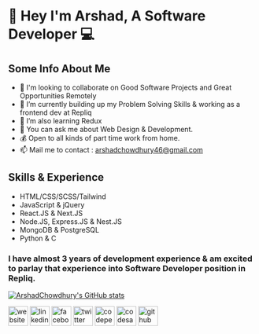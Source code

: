 # 👋 Hey I'm Arshad, A Software Developer 💻

## Some Info About Me
- 👯 I'm looking to collaborate on Good Software Projects and Great Opportunities Remotely
- 🔭 I’m currently building up my Problem Solving Skills & working as a frontend dev at Repliq
- 🌱 I’m also learning Redux
- 💬 You can ask me about Web Design & Development.
- 💰 Open to all kinds of part time work from home. 
- 📫 Mail me to contact : arshadchowdhury46@gmail.com


## Skills & Experience
- HTML/CSS/SCSS/Tailwind
- JavaScript & jQuery
- React.JS & Next.JS
- Node.JS, Express.JS & Nest.JS
- MongoDB & PostgreSQL
- Python & C


### I have almost 3 years of development experience & am excited to parlay that experience into Software Developer position in Repliq.
[![ArshadChowdhury's GitHub stats](https://github-readme-stats.vercel.app/api?username=arshadchowdhury)](https://github.com/arshadchowdhury/github-readme-stats)



[<img src='https://cdn.jsdelivr.net/npm/simple-icons@3.0.1/icons/icloud.svg' alt='website' height='40'>](https://bettermailarshad.netlify.app/)  [<img src='https://cdn.jsdelivr.net/npm/simple-icons@3.0.1/icons/linkedin.svg' alt='linkedin' height='40'>](https://www.linkedin.com/in/md-arshad-67920b213//)  [<img src='https://cdn.jsdelivr.net/npm/simple-icons@3.0.1/icons/facebook.svg' alt='facebook' height='40'>](https://www.facebook.com/arshad.chowdhury23/)  [<img src='https://cdn.jsdelivr.net/npm/simple-icons@3.0.1/icons/twitter.svg' alt='twitter' height='40'>](https://twitter.com/@Arshaaaaaaaaaad)  [<img src='https://cdn.jsdelivr.net/npm/simple-icons@3.0.1/icons/codepen.svg' alt='codepen' height='40'>](https://codepen.io/Serial_killer_00)  [<img src='https://cdn.jsdelivr.net/npm/simple-icons@3.0.1/icons/codesandbox.svg' alt='codesandbox' height='40'>](https://codesandbox.io/u/ArshadChowdhury)  [<img src='https://cdn.jsdelivr.net/npm/simple-icons@3.0.1/icons/github.svg' alt='github' height='40'>](https://github.com/ArshadChowdhury)
